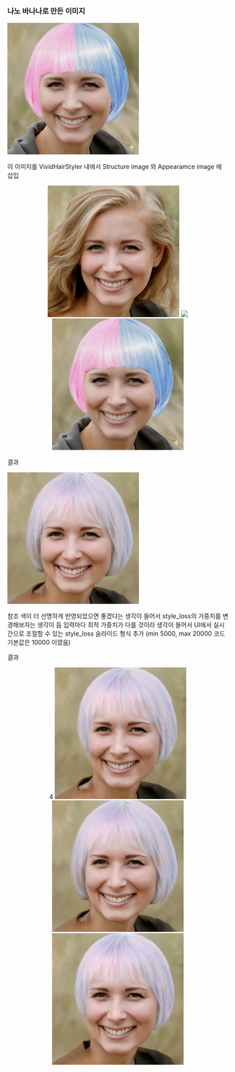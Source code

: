 ### 나노 바나나로 만든 이미지

<img src="images/madebyNB.png" width="300" />

이 이미지를 VividHairStyler 내에서 Structure image 와 Appearamce image 에 삽입

<p align="center">
  <img src="images/00090.png" width="300"/>
  <img src="images/madebyNB.png.png" width="300"/>
  <img src="images/madebyNB.png" width="300"/>
</p>

결과

<img src="images/result1_loss10000.jpg" width="300" />

참조 색이 더 선명하게 반영되었으면 좋겠다는 생각이 들어서 style_loss의 가중치를 변경해보자는 생각이 듬
입력마다 최적 가중치가 다를 것이라 생각이 들어서 UI에서 실시간으로 조절할 수 있는 style_loss 슬라이드 형식 추가
(min 5000, max 20000 코드 기본값은 10000 이였음)

결과

<p align="center">4
  <img src="images/result1_loss5000.jpg" width="300"/>
  <img src="images/result1_loss10000.jpg" width="300"/>
  <img src="images/result1_loss20000.jpg" width="300"/>
</p>
 
 